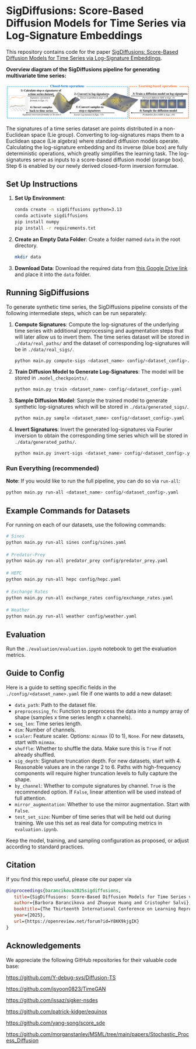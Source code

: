 # SigDiffusions: Score-Based Diffusion Models for Time Series via Log-Signature Embeddings

This repository contains code for the paper [SigDiffusions: Score-Based Diffusion Models for Time Series via Log-Signature Embeddings](https://openreview.net/forum?id=Y8KK9kjgIK).

**Overview diagram of the SigDiffusions pipeline for generating multivariate time series:**

![SigDiffusions Diagram](SigDiffusions_diagram.png)

The signatures of a time series dataset are points distributed in a non-Euclidean space (Lie group). Converting to log-signatures maps them to a Euclidean space (Lie algebra) where standard diffusion models operate. Calculating the log-signature embedding and its inverse (blue box) are fully deterministic operations, which greatly simplifies the learning task. The log-signatures serve as inputs to a score-based diffusion model (orange box). Step 6 is enabled by our newly derived closed-form inversion formulae.

## Set Up Instructions

1. **Set Up Environment**:

   ```sh
   conda create -n sigdiffusions python=3.13
   conda activate sigdiffusions
   pip install numpy
   pip install -r requirements.txt
   ```

2. **Create an Empty Data Folder**: Create a folder named `data` in the root directory.

   ```sh
   mkdir data
   ```

3. **Download Data**: Download the required data from [this Google Drive link](https://drive.google.com/drive/folders/1VczlFKk5ckU5YNqNi9q9wbJBnKMuxiu6) and place it into the `data` folder.

## Running SigDiffusions

To generate synthetic time series, the SigDiffusions pipeline consists of the following intermediate steps, which can be run separately:

1. **Compute Signatures**: Compute the log-signatures of the underlying time series with additional preprocessing and augmentation steps that will later allow us to invert them. The time series dataset will be stored in `./data/real_paths/` and the dataset of corresponding log-signatures will be in `./data/real_sigs/`.

   ```sh
   python main.py compute-sigs <dataset_name> config/<dataset_config>.yaml
   ```

2. **Train Diffusion Model to Generate Log-Signatures**: The model will be stored in `.model_checkpoints/`.

   ```sh
   python main.py train <dataset_name> config/<dataset_config>.yaml
   ```

3. **Sample Diffusion Model**: Sample the trained model to generate synthetic log-signatures which will be stored in `./data/generated_sigs/`.

   ```sh
   python main.py sample <dataset_name> config/<dataset_config>.yaml
   ```

4. **Invert Signatures**: Invert the generated log-signatures via Fourier inversion to obtain the corresponding time series which will be stored in `./data/generated_paths/`.

   ```sh
   python main.py invert-sigs <dataset_name> config/<dataset_config>.yaml
   ```

### Run Everything (recommended)

**Note**: If you would like to run the full pipeline, you can do so via `run-all`:

```sh
python main.py run-all <dataset_name> config/<dataset_config>.yaml
```

## Example Commands for Datasets

For running on each of our datasets, use the following commands:

```sh
# Sines
python main.py run-all sines config/sines.yaml

# Predator-Prey
python main.py run-all predator_prey config/predator_prey.yaml

# HEPC
python main.py run-all hepc config/hepc.yaml

# Exchange Rates
python main.py run-all exchange_rates config/exchange_rates.yaml

# Weather
python main.py run-all weather config/weather.yaml
```

## Evaluation

Run the `./evaluation/evaluation.ipynb` notebook to get the evaluation metrics.

## Guide to Config

Here is a guide to setting specific fields in the `./config/<dataset_name>.yaml` file if one wants to add a new dataset:

- `data_path`: Path to the dataset file.
- `preprocessing_fn`: Function to preprocess the data into a numpy array of shape (samples x time series length x channels).
- `seq_len`: Time series length.
- `dim`: Number of channels.
- `scaler`: Feature scaler. Options: `minmax` (0 to 1), `None`. For new datasets, start with `minmax`.
- `shuffle`: Whether to shuffle the data. Make sure this is `True` if not already shuffled.
- `sig_depth`: Signature truncation depth. For new datasets, start with 4. Reasonable values are in the range 2 to 6. Paths with high-frequency components will require higher truncation levels to fully capture the shape.
- `by_channel`: Whether to compute signatures by channel. `True` is the recommended option. If `False`, linear attention will be used instead of full attention.
- `mirror_augmentation`: Whether to use the mirror augmentation. Start with `False`.
- `test_set_size`: Number of time series that will be held out during training. We use this set as real data for computing metrics in `evaluation.ipynb`.

Keep the model, training, and sampling configuration as proposed, or adjust according to standard practices.

## Citation

If you find this repo useful, please cite our paper via

```bibtex
@inproceedings{barancikova2025sigdiffusions,
   title={SigDiffusions: Score-Based Diffusion Models for Time Series via Log-Signature Embeddings},
   author={Barbora Barancikova and Zhuoyue Huang and Cristopher Salvi},
   booktitle={The Thirteenth International Conference on Learning Representations},
   year={2025},
   url={https://openreview.net/forum?id=Y8KK9kjgIK}
}
```

## Acknowledgements

We appreciate the following GitHub repositories for their valuable code base:

https://github.com/Y-debug-sys/Diffusion-TS

https://github.com/jsyoon0823/TimeGAN

https://github.com/issaz/sigker-nsdes

https://github.com/patrick-kidger/equinox

https://github.com/yang-song/score_sde

https://github.com/morganstanley/MSML/tree/main/papers/Stochastic_Process_Diffusion
